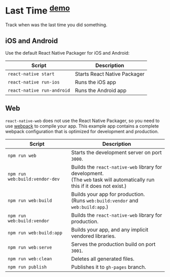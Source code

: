 # Last Time <sup>[demo](https://igor1201.github.io/last-time/)</sup>

Track when was the last time you did something.

## iOS and Android

Use the default React Native Packager for iOS and Android:

Script | Description
---|---
`react-native start` | Starts React Native Packager
`react-native run-ios` | Runs the iOS app
`react-native run-android` | Runs the Android app


## Web

`react-native-web` does not use the React Native Packager, so you need to use [webpack](https://webpack.github.io/) to compile your app. This example app contains a complete webpack configuration that is optimized for development and production.

Script | Description
---|---
`npm run web` | Starts the development server on port `3000`.
`npm run web:build:vendor-dev` | Builds the `react-native-web` library for development.<br/>(The `web` task will automatically run this if it does not exist.)
`npm run web:build` | Builds your app for production. <br/>(Runs `web:build:vendor` and `web:build:app`.)
`npm run web:build:vendor` | Builds the `react-native-web` library for production.
`npm run web:build:app` | Builds your app, and any implicit vendored libraries.
`npm run web:serve` | Serves the production build on port `3001`.
`npm run web:clean` | Deletes all generated files.
`npm run publish` | Publishes it to `gh-pages` branch.
